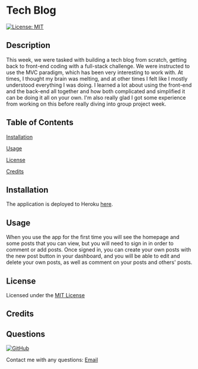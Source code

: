 # Tech Blog

[![License: MIT](https://img.shields.io/badge/License-MIT-yellow.svg)](https://opensource.org/licenses/MIT) 

## Description

This week, we were tasked with building a tech blog from scratch, getting back to front-end coding with a full-stack challenge. We were instructed to use the MVC paradigm, which has been very interesting to work with. At times, I thought my brain was melting, and at other times I felt like I mostly understood everything I was doing. I learned a lot about using the front-end and the back-end all together and how both complicated and simplified it can be doing it all on your own. I'm also really glad I got some experience from working on this before really diving into group project week.
  
## Table of Contents
  
[Installation](#Installation)
  
[Usage](#Usage)

[License](#License)
    
[Credits](#Credits)

## Installation

The application is deployed to Heroku [here](https://timesuckblog300.herokuapp.com/).

## Usage

When you use the app for the first time you will see the homepage and some posts that you can view, but you will need to sign in in order to comment or add posts. Once signed in, you can create your own posts with the new post button in your dashboard, and you will be able to edit and delete your own posts, as well as comment on your posts and others' posts.

## License

Licensed under the [MIT License](https://opensource.org/licenses/MIT)

## Credits

## Questions

[![GitHub](https://img.shields.io/badge/GitHub-WolfSpiderman-orange)](https://github.com/WolfSpiderman)

Contact me with any questions:
[Email](#)